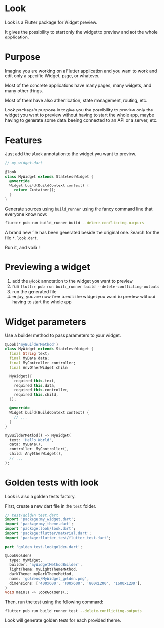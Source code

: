 # Look

Look is a Flutter package for Widget preview.

It gives the possibility to start only the widget to preview and not the whole application.

# Purpose

Imagine you are working on a Flutter application and you want to work and edit only a specific Widget, page, or whatever.

Most of the concrete applications have many pages, many widgets, and many other things.

Most of them have also athentication, state management, routing, etc.

Look package's purpose is to give you the possibility to preview only the widget you want to preview without having to start the whole app, maybe having to generate some data, beeing connected to an API or a server, etc.

# Features

Just add the `@look` annotation to the widget you want to preview.

```dart
// my_widget.dart

@look
class MyWidget extends StatelessWidget {
  @override
  Widget build(BuildContext context) {
    return Container();
  }
}
```

Generate sources using `build_runner` using the fancy command line that everyone know now:

```bash
flutter pub run build_runner build --delete-conflicting-outputs
```

A brand new file has been generated beside the original one. Search for the file `*.look.dart`.

Run it, and voilà !

# Previewing a widget

1. add the `@look` annotation to the widget you want to preview
2. run `flutter pub run build_runner build --delete-conflicting-outputs`
3. run the generated file
4. enjoy, you are now free to edit the widget you want to preview without having to start the whole app

# Widget parameters

Use a builder method to pass parameters to your widget.

```dart
@Look('myBuilderMethod')
class MyWidget extends StatelessWidget {
  final String text;
  final MyData data;
  final MyController controller;
  final AnyOtherWidget child;

  MyWidget({
    required this.text,
    required this.data,
    required this.controller,
    required this.child,
  });

  @override
  Widget build(BuildContext context) {
    // ...
  }
}

myBuilderMethod() => MyWidget(
  text: 'Hello World',
  data: MyData(),
  controller: MyController(),
  child: AnyOtherWidget(),
  // ...
);
```

# Golden tests with look

Look is also a golden tests factory.

First, create a new dart file in the `test` folder.

```dart
// test/golden_test.dart
import 'package:my_widget.dart';
import 'package:my_theme.dart';
import 'package:look/look.dart';
import 'package:flutter/material.dart';
import 'package:flutter_test/flutter_test.dart';

part 'golden_test.lookgolden.dart';

@LookGolden(
  type: MyWidget,
  builder: 'myWidgetMethodBuilder',
  lightTheme: myLightThemeMethod,
  darkTheme: myDarkThemeMethod,
  name: 'goldens/MyWidget_golden.png',
  dimensions: ['400x600', '800x600', '800x1200', '1600x1200'],
)
void main() => lookGoldens();
```

Then, run the test using the following command:

```bash
flutter pub run build_runner test --delete-conflicting-outputs
```

Look will generate golden tests for each provided theme.
